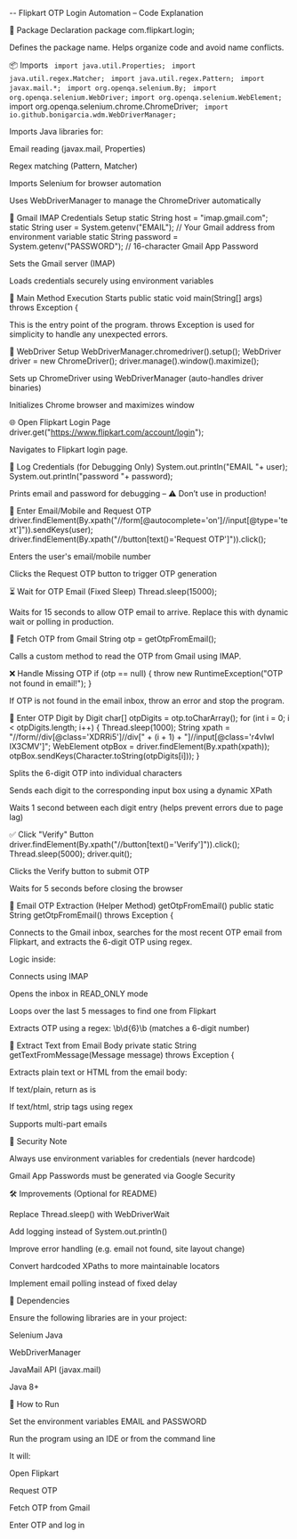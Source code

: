 -- Flipkart OTP Login Automation – Code Explanation

📁 Package Declaration
package com.flipkart.login;


Defines the package name. Helps organize code and avoid name conflicts.

📦 Imports
`` import java.util.Properties;``
`` import java.util.regex.Matcher;``
`` import java.util.regex.Pattern;``
`` import javax.mail.*;``
`` import org.openqa.selenium.By;``
`` import org.openqa.selenium.WebDriver;``
`` import org.openqa.selenium.WebElement;
`` import org.openqa.selenium.chrome.ChromeDriver;
`` import io.github.bonigarcia.wdm.WebDriverManager;``


Imports Java libraries for:

Email reading (javax.mail, Properties)

Regex matching (Pattern, Matcher)

Imports Selenium for browser automation

Uses WebDriverManager to manage the ChromeDriver automatically

🔐 Gmail IMAP Credentials Setup
static String host = "imap.gmail.com";
static String user = System.getenv("EMAIL");      // Your Gmail address from environment variable
static String password = System.getenv("PASSWORD"); // 16-character Gmail App Password


Sets the Gmail server (IMAP)

Loads credentials securely using environment variables

🚀 Main Method Execution Starts
public static void main(String[] args) throws Exception {


This is the entry point of the program. throws Exception is used for simplicity to handle any unexpected errors.

🧭 WebDriver Setup
WebDriverManager.chromedriver().setup();
WebDriver driver = new ChromeDriver();
driver.manage().window().maximize();


Sets up ChromeDriver using WebDriverManager (auto-handles driver binaries)

Initializes Chrome browser and maximizes window

🌐 Open Flipkart Login Page
driver.get("https://www.flipkart.com/account/login");


Navigates to Flipkart login page.

🔐 Log Credentials (for Debugging Only)
System.out.println("EMAIL  "+ user);
System.out.println("password  "+ password);


Prints email and password for debugging – ⚠️ Don’t use in production!

📲 Enter Email/Mobile and Request OTP
driver.findElement(By.xpath("//form[@autocomplete='on']//input[@type='text']")).sendKeys(user);
driver.findElement(By.xpath("//button[text()='Request OTP']")).click();


Enters the user's email/mobile number

Clicks the Request OTP button to trigger OTP generation

⏳ Wait for OTP Email (Fixed Sleep)
Thread.sleep(15000);


Waits for 15 seconds to allow OTP email to arrive. Replace this with dynamic wait or polling in production.

📧 Fetch OTP from Gmail
String otp = getOtpFromEmail();


Calls a custom method to read the OTP from Gmail using IMAP.

❌ Handle Missing OTP
if (otp == null) {
    throw new RuntimeException("OTP not found in email!");
}


If OTP is not found in the email inbox, throw an error and stop the program.

🔢 Enter OTP Digit by Digit
char[] otpDigits = otp.toCharArray();
for (int i = 0; i < otpDigits.length; i++) {
    Thread.sleep(1000);
    String xpath = "//form//div[@class='XDRRi5']//div[" + (i + 1) + "]//input[@class='r4vIwl IX3CMV']";
    WebElement otpBox = driver.findElement(By.xpath(xpath));
    otpBox.sendKeys(Character.toString(otpDigits[i]));
}


Splits the 6-digit OTP into individual characters

Sends each digit to the corresponding input box using a dynamic XPath

Waits 1 second between each digit entry (helps prevent errors due to page lag)

✅ Click "Verify" Button
driver.findElement(By.xpath("//button[text()='Verify']")).click();
Thread.sleep(5000);
driver.quit();


Clicks the Verify button to submit OTP

Waits for 5 seconds before closing the browser

📩 Email OTP Extraction (Helper Method)
getOtpFromEmail()
public static String getOtpFromEmail() throws Exception {


Connects to the Gmail inbox, searches for the most recent OTP email from Flipkart, and extracts the 6-digit OTP using regex.

Logic inside:

Connects using IMAP

Opens the inbox in READ_ONLY mode

Loops over the last 5 messages to find one from Flipkart

Extracts OTP using a regex: \\b\\d{6}\\b (matches a 6-digit number)

📄 Extract Text from Email Body
private static String getTextFromMessage(Message message) throws Exception {


Extracts plain text or HTML from the email body:

If text/plain, return as is

If text/html, strip tags using regex

Supports multi-part emails

🔐 Security Note

Always use environment variables for credentials (never hardcode)

Gmail App Passwords must be generated via Google Security

🛠️ Improvements (Optional for README)

Replace Thread.sleep() with WebDriverWait

Add logging instead of System.out.println()

Improve error handling (e.g. email not found, site layout change)

Convert hardcoded XPaths to more maintainable locators

Implement email polling instead of fixed delay

📎 Dependencies

Ensure the following libraries are in your project:

Selenium Java

WebDriverManager

JavaMail API (javax.mail)

Java 8+

📌 How to Run

Set the environment variables EMAIL and PASSWORD

Run the program using an IDE or from the command line

It will:

Open Flipkart

Request OTP

Fetch OTP from Gmail

Enter OTP and log in
